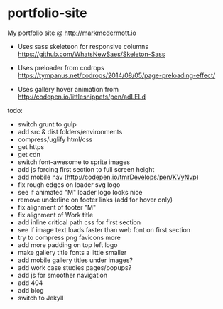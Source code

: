 # portfolio-site

My portfolio site @ http://markmcdermott.io

- Uses sass skeleteon for responsive columns
  https://github.com/WhatsNewSaes/Skeleton-Sass

- Uses preloader from codrops
  https://tympanus.net/codrops/2014/08/05/page-preloading-effect/

- Uses gallery hover animation from
  http://codepen.io/littlesnippets/pen/adLELd

todo:

- switch grunt to gulp
- add src & dist folders/environments
- compress/uglify html/css
- get https
- get cdn
- switch font-awesome to sprite images
- add js forcing first section to full screen height
- add mobile nav (http://codepen.io/tmrDevelops/pen/KVyNvp)
- fix rough edges on loader svg logo
- see if animated "M" loader logo looks nice
- remove underline on footer links (add for hover only)
- fix alignment of footer "M"
- fix alignment of Work title
- add inline critical path css for first section
- see if image text loads faster than web font on first section
- try to compress png favicons more
- add more padding on top left logo
- make gallery title fonts a little smaller
- add mobile gallery titles under images?
- add work case studies pages/popups?
- add js for smoother navigation
- add 404
- add blog
- switch to Jekyll
